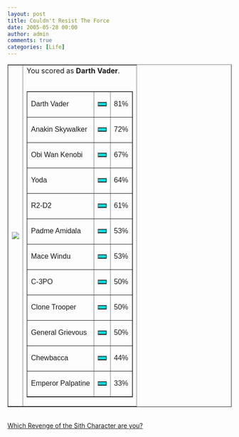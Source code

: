 ```yaml
---
layout: post
title: Couldn't Resist The Force
date: 2005-05-28 00:00
author: admin
comments: true
categories: [Life]
---
```

<table border="&apos;0&apos;" cellpadding="&apos;5&apos;" cellspacing="&apos;0&apos;" width="&apos;600&apos;"><tr><td><img src="//images.quizfarm.com/1115766703darthvader.JPG&apos;"/></td><td> You scored as <b>Darth Vader</b>. <br /><br /><table border="&apos;0&apos;" width="&apos;300&apos;" cellspacing="&apos;0&apos;" cellpadding="&apos;0&apos;"><tr><td><p><font face="&apos;Arial&apos;" size="&apos;1&apos;">Darth Vader</font></p></td><td><table border="&apos;1&apos;" cellpadding="&apos;0&apos;" cellspacing="&apos;0&apos;" width="&apos;81&apos;" bgcolor="&apos;#dddddd&apos;"><tr><td></td></tr></table></td><td><font face="&apos;Arial&apos;" size="&apos;1&apos;">81%</font></td></tr><tr><td><p><font face="&apos;Arial&apos;" size="&apos;1&apos;">Anakin Skywalker</font></p></td><td><table border="&apos;1&apos;" cellpadding="&apos;0&apos;" cellspacing="&apos;0&apos;" width="&apos;72&apos;" bgcolor="&apos;#dddddd&apos;"><tr><td></td></tr></table></td><td><font face="&apos;Arial&apos;" size="&apos;1&apos;">72%</font></td></tr><tr><td><p><font face="&apos;Arial&apos;" size="&apos;1&apos;">Obi Wan Kenobi</font></p></td><td><table border="&apos;1&apos;" cellpadding="&apos;0&apos;" cellspacing="&apos;0&apos;" width="&apos;67&apos;" bgcolor="&apos;#dddddd&apos;"><tr><td></td></tr></table></td><td><font face="&apos;Arial&apos;" size="&apos;1&apos;">67%</font></td></tr><tr><td><p><font face="&apos;Arial&apos;" size="&apos;1&apos;">Yoda</font></p></td><td><table border="&apos;1&apos;" cellpadding="&apos;0&apos;" cellspacing="&apos;0&apos;" width="&apos;64&apos;" bgcolor="&apos;#dddddd&apos;"><tr><td></td></tr></table></td><td><font face="&apos;Arial&apos;" size="&apos;1&apos;">64%</font></td></tr><tr><td><p><font face="&apos;Arial&apos;" size="&apos;1&apos;">R2-D2</font></p></td><td><table border="&apos;1&apos;" cellpadding="&apos;0&apos;" cellspacing="&apos;0&apos;" width="&apos;61&apos;" bgcolor="&apos;#dddddd&apos;"><tr><td></td></tr></table></td><td><font face="&apos;Arial&apos;" size="&apos;1&apos;">61%</font></td></tr><tr><td><p><font face="&apos;Arial&apos;" size="&apos;1&apos;">Padme Amidala</font></p></td><td><table border="&apos;1&apos;" cellpadding="&apos;0&apos;" cellspacing="&apos;0&apos;" width="&apos;53&apos;" bgcolor="&apos;#dddddd&apos;"><tr><td></td></tr></table></td><td><font face="&apos;Arial&apos;" size="&apos;1&apos;">53%</font></td></tr><tr><td><p><font face="&apos;Arial&apos;" size="&apos;1&apos;">Mace Windu</font></p></td><td><table border="&apos;1&apos;" cellpadding="&apos;0&apos;" cellspacing="&apos;0&apos;" width="&apos;53&apos;" bgcolor="&apos;#dddddd&apos;"><tr><td></td></tr></table></td><td><font face="&apos;Arial&apos;" size="&apos;1&apos;">53%</font></td></tr><tr><td><p><font face="&apos;Arial&apos;" size="&apos;1&apos;">C-3PO</font></p></td><td><table border="&apos;1&apos;" cellpadding="&apos;0&apos;" cellspacing="&apos;0&apos;" width="&apos;50&apos;" bgcolor="&apos;#dddddd&apos;"><tr><td></td></tr></table></td><td><font face="&apos;Arial&apos;" size="&apos;1&apos;">50%</font></td></tr><tr><td><p><font face="&apos;Arial&apos;" size="&apos;1&apos;">Clone Trooper</font></p></td><td><table border="&apos;1&apos;" cellpadding="&apos;0&apos;" cellspacing="&apos;0&apos;" width="&apos;50&apos;" bgcolor="&apos;#dddddd&apos;"><tr><td></td></tr></table></td><td><font face="&apos;Arial&apos;" size="&apos;1&apos;">50%</font></td></tr><tr><td><p><font face="&apos;Arial&apos;" size="&apos;1&apos;">General Grievous</font></p></td><td><table border="&apos;1&apos;" cellpadding="&apos;0&apos;" cellspacing="&apos;0&apos;" width="&apos;50&apos;" bgcolor="&apos;#dddddd&apos;"><tr><td></td></tr></table></td><td><font face="&apos;Arial&apos;" size="&apos;1&apos;">50%</font></td></tr><tr><td><p><font face="&apos;Arial&apos;" size="&apos;1&apos;">Chewbacca</font></p></td><td><table border="&apos;1&apos;" cellpadding="&apos;0&apos;" cellspacing="&apos;0&apos;" width="&apos;44&apos;" bgcolor="&apos;#dddddd&apos;"><tr><td></td></tr></table></td><td><font face="&apos;Arial&apos;" size="&apos;1&apos;">44%</font></td></tr><tr><td><p><font face="&apos;Arial&apos;" size="&apos;1&apos;">Emperor Palpatine</font></p></td><td><table border="&apos;1&apos;" cellpadding="&apos;0&apos;" cellspacing="&apos;0&apos;" width="&apos;33&apos;" bgcolor="&apos;#dddddd&apos;"><tr><td></td></tr></table></td><td><font face="&apos;Arial&apos;" size="&apos;1&apos;">33%</font></td></tr></table></td></tr></table><br /><a href="//quizfarm.com/test.php?q_id=34136&apos;">Which Revenge of the Sith Character are you?</a><br />
